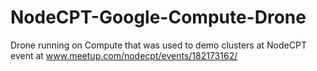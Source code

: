 NodeCPT-Google-Compute-Drone
============================

Drone running on Compute that was used to demo clusters at NodeCPT event at www.meetup.com/nodecpt/events/182173162/
